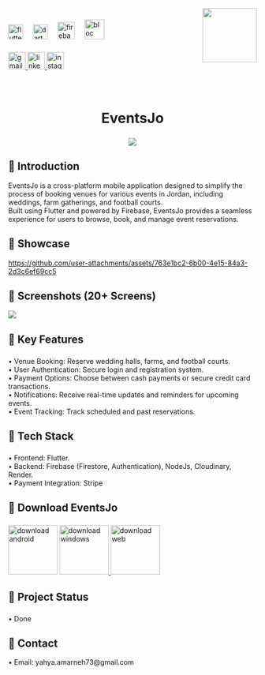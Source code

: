 
<img align="right" height="110" src="assets/git_images/logo.png"  />

###

<div align="left">
  <img src="https://cdn.jsdelivr.net/gh/devicons/devicon/icons/flutter/flutter-original.svg" height="30" alt="flutter logo"  />
  <img width="12" />
  <img src="https://cdn.jsdelivr.net/gh/devicons/devicon/icons/dart/dart-original.svg" height="30" alt="dart logo"  />
  <img width="12" />
  <img src="assets/git_images/firebase.png" height="35" alt="firebase logo"  />
  <img width="12" />
  <img src="assets/git_images/bloc.PNG" height="40" alt="bloc logo"  />
</div>

###

<div align="left">
  <a href="mailto:yahya.amarneh73@gmail.com">
  <img src="https://img.shields.io/static/v1?message=Gmail&logo=gmail&label=&color=D14836&logoColor=white&labelColor=&style=for-the-badge" height="35" alt="gmail logo"  />
  </a>
  <a href="https://www.linkedin.com/in/yahya-amarneh-315528229/">
  <img src="https://img.shields.io/static/v1?message=LinkedIn&logo=linkedin&label=&color=0077B5&logoColor=white&labelColor=&style=for-the-badge" height="35" alt="linkedin logo"  />
  </a>
  <a href="https://www.instagram.com/yahyaamarneh_/">
  <img src="https://img.shields.io/static/v1?message=Instagram&logo=instagram&label=&color=E4405F&logoColor=white&labelColor=&style=for-the-badge" height="35" alt="instagram logo"  />
  </a>
</div>

###

<br clear="both">

<h1 align="center">EventsJo</h1>

###

<div align="center">
  <img  src="assets/git_images/banner.PNG"  />
</div>

###

<h2 align="left">🔵 Introduction</h2>

<p align="left">EventsJo is a cross-platform mobile application designed to simplify the process of booking venues for various events in Jordan, including weddings, farm gatherings, and football courts.<br> Built using Flutter and powered by Firebase, EventsJo provides a seamless experience for users to browse, book, and manage event reservations.</p>

###

<h2 align="left">🔵 Showcase</h2>

https://github.com/user-attachments/assets/763e1bc2-6b00-4e15-84a3-2d3c6ef69cc5

###

<h2 align="left">🔵 Screenshots (20+ Screens)</h2>

<img src="assets/git_images/app_images/screens.png"/>

###

<h2 align="left">🔵 Key Features</h2>

###

<p align="left">• Venue Booking: Reserve wedding halls, farms, and football courts.<br>• User Authentication: Secure login and registration system.<br>• Payment Options: Choose between cash payments or secure credit card transactions.<br>• Notifications: Receive real-time updates and reminders for upcoming events.<br>• Event Tracking: Track scheduled and past reservations.</p>

###

<h2 align="left">🔵 Tech Stack</h2>

###

<p align="left">• Frontend: Flutter.<br>• Backend: Firebase (Firestore, Authentication), NodeJs, Cloudinary, Render.<br>• Payment Integration: Stripe</p>

###

<h2 align="left">🔵 Download EventsJo</h2>

###

<div align="left">
<a href="https://github.com/YahyaAAAAAAA/Squareo/releases/tag/v1.1.0" style="text-decoration: none">
  <img src="assets/git_images/android.png" height="100" alt="download android"/>
</a>
  
<a href="https://github.com/YahyaAAAAAAA/Squareo/releases/tag/v1.1.0-windows ">
  <img src="assets/git_images/windows.png" height="100" alt="download windows"/>
</a>

<a href="https://squareoweb.github.io/" style="text-decoration: none">
  <img src="assets/git_images/web.png" height="100" alt="download web"/>
</a>

</div>

###

<h2 align="left">🔵 Project Status</h2>

###

<p align="left">• Done</p>

###

<h2 align="left">🔵 Contact</h2>

<p align="left">• Email: yahya.amarneh73@gmail.com</p>




